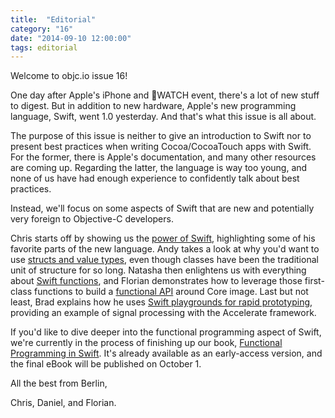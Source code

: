 ```yaml
---
title:  "Editorial"
category: "16"
date: "2014-09-10 12:00:00"
tags: editorial
---
```


Welcome to objc.io issue 16!

One day after Apple's iPhone and WATCH event, there's a lot of new stuff to digest. But in addition to new hardware, Apple's new programming language, Swift, went 1.0 yesterday. And that's what this issue is all about.

The purpose of this issue is neither to give an introduction to Swift nor to present best practices when writing Cocoa/CocoaTouch apps with Swift. For the former, there is Apple's documentation, and many other resources are coming up. Regarding the latter, the language is way too young, and none of us have had enough experience to confidently talk about best practices.

Instead, we'll focus on some aspects of Swift that are new and potentially very foreign to Objective-C developers. 

Chris starts off by showing us the [power of Swift](/issue-16/power-of-swift.html), highlighting some of his favorite parts of the new language. Andy takes a look at why you'd want to use [structs and value types](/issue-16/swift-classes-vs-structs.html), even though classes have been the traditional unit of structure for so long. Natasha then enlightens us with everything about [Swift functions](/issue-16/swift-functions.html), and Florian demonstrates how to leverage those first-class functions to build a [functional API](/issue-16/functional-swift-apis.html) around Core image. Last but not least, Brad explains how he uses [Swift playgrounds for rapid prototyping](/issue-16/rapid-prototyping-in-swift-playgrounds.html), providing an example of signal processing with the Accelerate framework. 

If you'd like to dive deeper into the functional programming aspect of Swift, we're currently in the process of finishing up our book, [Functional Programming in Swift](/books). It's already available as an early-access version, and the final eBook will be published on October 1.
 
All the best from Berlin,

Chris, Daniel, and Florian.
